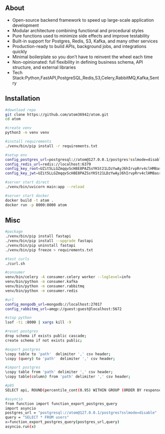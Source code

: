 ## About
- Open-source backend framework to speed up large-scale application development  
- Modular architecture combining functional and procedural styles  
- Pure functions used to minimize side effects and improve testability  
- Built-in support for Postgres, Redis, S3, Kafka, and many other services  
- Production-ready to build APIs, background jobs, and integrations quickly  
- Minimal boilerplate so you don’t have to reinvent the wheel each time  
- Non-opinionated: full flexibility in defining business schema, API structure, and external libraries
- Tech Stack:Python,FastAPI,PostgreSQL,Redis,S3,Celery,RabbitMQ,Kafka,Sentry





## Installation
```bash
#download repo
git clone https://github.com/atom36942/atom.git
cd atom

#create venv
python3 -m venv venv

#install requirements
./venv/bin/pip install -r requirements.txt

#setup env
config_postgres_url=postgresql://atom@127.0.0.1/postgres?sslmode=disable
config_redis_url=redis://localhost:6379
config_key_root=UZit5LLGZmqqvScH8E8PAZSsYKSt21LDzYwAyJ6hIrvpRrv4clHM8asr6gATOgPB
config_key_jwt=UZit5LLGZmqqvScH8E8PAZSsYKSt21LDzYwAyJ6hIrvpRrv4clHM8asr6gATOgPB

#server start direct
./venv/bin/uvicorn main:app --reload

#server start docker
docker build -t atom .
docker run -p 8000:8000 atom
```






## Misc
```bash
#package
./venv/bin/pip install fastapi
./venv/bin/pip install --upgrade fastapi
./venv/bin/pip uninstall fastapi
./venv/bin/pip freeze > requirements.txt

#test curls
./curl.sh

#consumer
venv/bin/celery -A consumer.celery worker --loglevel=info
venv/bin/python -m consumer.kafka
venv/bin/python -m consumer.rabbitmq
venv/bin/python -m consumer.redis

#url
config_mongodb_url=mongodb://localhost:27017
config_rabbitmq_url=amqp://guest:guest@localhost:5672

#stop python
lsof -ti :8000 | xargs kill -9

#reset postgres                    
drop schema if exists public cascade;
create schema if not exists public;

#export postgres
\copy table to 'path'  delimiter ',' csv header;
\copy (query) to 'path'  delimiter ',' csv header;

#import postgres       
\copy table from 'path' delimiter ',' csv header;
\copy table(column) from 'path' delimiter ',' csv header;

#p95
SELECT api, ROUND(percentile_cont(0.95) WITHIN GROUP (ORDER BY response_time_ms)::numeric, 2) AS p95_response_time FROM log_api WHERE created_at >= CURRENT_DATE - INTERVAL '7 days' GROUP BY api ORDER BY p95_response_time DESC;

#asyncio
from function import function_export_postgres_query
import asyncio
postgres_url = "postgresql://atom@127.0.0.1/postgres?sslmode=disable"
query = "SELECT * FROM users"
x=function_export_postgres_query(postgres_url,query)
asyncio.run(x)
```




















































